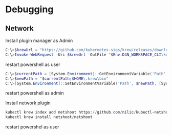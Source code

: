 # Debugging

## Network 

Install plugin manager  as Admin

```powershell
C:\>$krewUrl = "https://github.com/kubernetes-sigs/krew/releases/download/v0.4.4/krew.exe"
C:\>Invoke-WebRequest -Uri $krewUrl -OutFile "$Env:D4N_WORKSPACE_CLI\krew.exe"
```

restart powershell as user
```powershell
C:\>$currentPath = [System.Environment]::GetEnvironmentVariable('Path', [System.EnvironmentVariableTarget]::User)
C:\>$newPath = "$currentPath;$HOME\.krew\bin"
C:\>[System.Environment]::SetEnvironmentVariable('Path', $newPath, [System.EnvironmentVariableTarget]::User)
```

restart powershell  as admin

Install network plugin
```powershell
kubectl krew index add netshoot https://github.com/nilic/kubectl-netshoot.git
kubectl krew install netshoot/netshoot
```

restart powershel as user
```powershell

```

